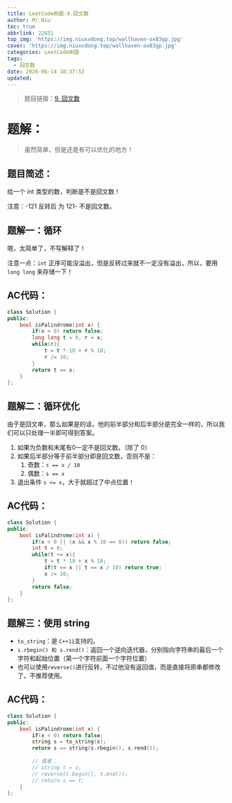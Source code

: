 ```yaml
---
title: LeetCode刷题-9.回文数
author: Mr.Niu
toc: true
abbrlink: 22431
top_img: 'https://img.niuxvdong.top/wallhaven-ox83gp.jpg'
cover: 'https://img.niuxvdong.top/wallhaven-ox83gp.jpg'
categories: LeetCode刷题
tags:
  - 回文数
date: 2020-06-14 18:37:52
updated:
---
```






> 题目链接：[9. 回文数](https://leetcode-cn.com/problems/palindrome-number/)



# 题解：



> 虽然简单，但是还是有可以优化的地方！



## 题目简述：



给一个 int  类型的数，判断是不是回文数！

注意：-121 反转后 为 121- 不是回文数。





## 题解一：循环

嗯，太简单了，不写解释了！



注意一点：`int` 正序可能没溢出，但是反转过来就不一定没有溢出，所以，要用 `long long` 来存储一下！

## AC代码：



```c++
class Solution {
public:
    bool isPalindrome(int x) {
        if(x < 0) return false;
        long long t = 0, r = x;
        while(r){
            t = t * 10 + r % 10;
            r /= 10;
        }
        return t == x;
    }
};
```





## 题解二：循环优化



由于是回文串，那么如果是的话，他的前半部分和后半部分是完全一样的，所以我们可以只处理一半即可得到答案。

1. 如果为负数和末尾有0一定不是回文数。（除了 0）
2. 如果后半部分等于前半部分即是回文数，否则不是：
   1. 奇数：`s == x / 10`
   2. 偶数：`s == x`
3. 退出条件 `s <= x`，大于就超过了中点位置！ 

## AC代码：



```c++
class Solution {
public:
    bool isPalindrome(int x) {
        if(x < 0 || (x && x % 10 == 0)) return false;
        int t = 0;
        while(t <= x){
            t = t * 10 + x % 10;
            if(t == x || t == x / 10) return true;
            x /= 10;
        }
        return false;
    }
};
```





## 题解三：使用 string



- `to_string`：是 `C++11`支持的。
- `s.rbegin() 和 s.rend()`：返回一个逆向迭代器，分别指向字符串的最后一个字符和起始位置（第一个字符前面一个字符位置）
- 也可以使用`reverse()`进行反转，不过他没有返回值，而是直接将原串都修改了，不推荐使用。

## AC代码：



```c++
class Solution {
public:
    bool isPalindrome(int x) {
        if(x < 0) return false;
        string s = to_string(x);
        return s == string(s.rbegin(), s.rend());
        
        // 或者：
        // string t = s;
        // reverse(t.begin(), t.end());
        // return s == t;
    }
};
```

